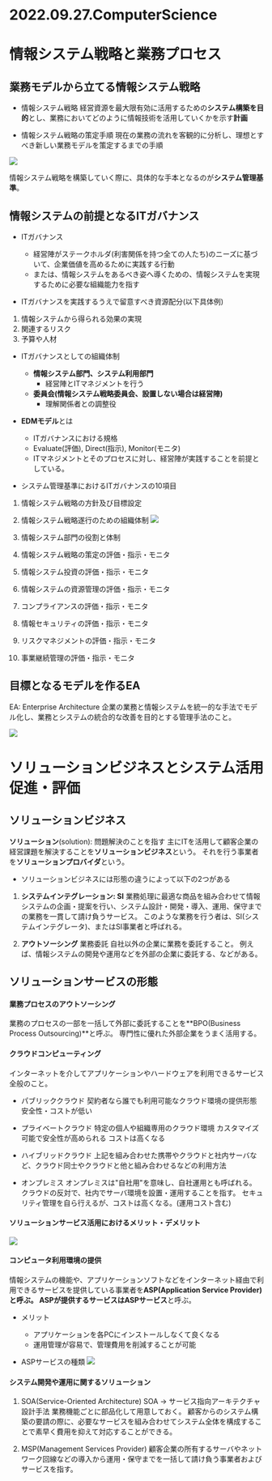 # 2022.09.27.ComputerScience

# 情報システム戦略と業務プロセス

## 業務モデルから立てる情報システム戦略

- 情報システム戦略
経営資源を最大限有効に活用するための**システム構築を目的**とし、業務においてどのように情報技術を活用していくかを示す**計画**

- 情報システム戦略の策定手順
現在の業務の流れを客観的に分析し、理想とすべき新しい業務モデルを策定するまでの手順

![](2022-09-27-09-25-32.png)

情報システム戦略を構築していく際に、具体的な手本となるのが**システム管理基準**。

## 情報システムの前提となるITガバナンス

- ITガバナンス
  - 経営陣がステークホルダ(利害関係を持つ全ての人たち)のニーズに基づいて、企業価値を高めるために実践する行動
  - または、情報システムをあるべき姿へ導くための、情報システムを実現するために必要な組織能力を指す

- ITガバナンスを実践するうえで留意すべき資源配分(以下具体例)

1. 情報システムから得られる効果の実現
2. 関連するリスク
3. 予算や人材

- ITガバナンスとしての組織体制
  - **情報システム部門、システム利用部門**
    - 経営陣とITマネジメントを行う
  - **委員会(情報システム戦略委員会、設置しない場合は経営陣)**
    - 理解関係者との調整役

- **EDMモデル**とは
  - ITガバナンスにおける規格
  - Evaluate(評価), Direct(指示), Monitor(モニタ)
  - ITマネジメントとそのプロセスに対し、経営陣が実践することを前提としている。

- システム管理基準におけるITガバナンスの10項目
1. 情報システム戦略の方針及び目標設定
2. 情報システム戦略遂行のための組織体制
![](2022-09-27-10-15-31.png)

3. 情報システム部門の役割と体制
4. 情報システム戦略の策定の評価・指示・モニタ
5. 情報システム投資の評価・指示・モニタ
6. 情報システムの資源管理の評価・指示・モニタ
7. コンプライアンスの評価・指示・モニタ
8. 情報セキュリティの評価・指示・モニタ
9. リスクマネジメントの評価・指示・モニタ
10. 事業継続管理の評価・指示・モニタ

## 目標となるモデルを作るEA
EA: Enterprise Architecture
企業の業務と情報システムを統一的な手法でモデル化し、業務とシステムの統合的な改善を目的とする管理手法のこと。

![](2022-09-27-10-49-50.png)


# ソリューションビジネスとシステム活用促進・評価

## ソリューションビジネス
**ソリューション**(solution): 問題解決のことを指す
主にITを活用して顧客企業の経営課題を解決することを**ソリューションビジネス**という。
それを行う事業者を**ソリューションプロバイダ**という。

- ソリューションビジネスには形態の違うによって以下の2つがある

1. **システムインテグレーション: SI**
業務処理に最適な商品を組み合わせて情報システムの企画・提案を行い、システム設計・開発・導入、運用、保守までの業務を一貫して請け負うサービス。
このような業務を行う者は、SI(システムインテグレータ)、またはSI事業者と呼ばれる。

2. **アウトソーシング**
業務委託
自社以外の企業に業務を委託すること。
例えば、情報システムの開発や運用などを外部の企業に委託する、などがある。

## ソリューションサービスの形態

#### 業務プロセスのアウトソーシング
業務のプロセスの一部を一括して外部に委託することを**BPO(Business Process Outsourcing)**と呼ぶ。
専門性に優れた外部企業をうまく活用する。

#### クラウドコンピューティング
インターネットを介してアプリケーションやハードウェアを利用できるサービス全般のこと。

- パブリッククラウド
契約者なら誰でも利用可能なクラウド環境の提供形態
安全性・コストが低い

- プライベートクラウド
特定の個人や組織専用のクラウド環境
カスタマイズ可能で安全性が高められる
コストは高くなる

- ハイブリッドクラウド
上記を組み合わせた携帯やクラウドと社内サーバなど、クラウド同士やクラウドと他と組み合わせるなどの利用方法

- オンプレミス
オンプレミスは"自社用"を意味し、自社運用とも呼ばれる。
クラウドの反対で、社内でサーバ環境を設置・運用することを指す。
セキュリティ管理を自ら行えるが、コストは高くなる。(運用コスト含む)

#### ソリューションサービス活用におけるメリット・デメリット

![](2022-09-27-13-27-31.png)

#### コンピュータ利用環境の提供
情報システムの機能や、アプリケーションソフトなどをインターネット経由で利用できるサービスを提供している事業者を**ASP(Application Service Provider)**と呼ぶ。
ASPが提供するサービスは**ASPサービス**と呼ぶ。

- メリット
  - アプリケーションを各PCにインストールしなくて良くなる
  - 運用管理が容易で、管理費用を削減することが可能

- ASPサービスの種類
![](2022-09-27-13-43-04.png)

#### システム開発や運用に関するソリューション

1. SOA(Service-Oriented Architecture)
SOA -> サービス指向アーキテクチャ
設計手法
業務機能ごとに部品化して用意しておく。
顧客からのシステム構築の要請の際に、必要なサービスを組み合わせてシステム全体を構成することで素早く費用を抑えて対応することができる。

2. MSP(Management Services Provider)
顧客企業の所有するサーバやネットワーク回線などの導入から運用・保守までを一括して請け負う事業者およびサービスを指す。


